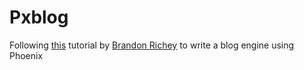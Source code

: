 # Pxblog
Following [this](https://medium.com/@diamondgfx/introduction-fe138ac6079d#.i657plcvx) tutorial by [Brandon Richey](https://github.com/Diamond) to write a blog engine using Phoenix 
